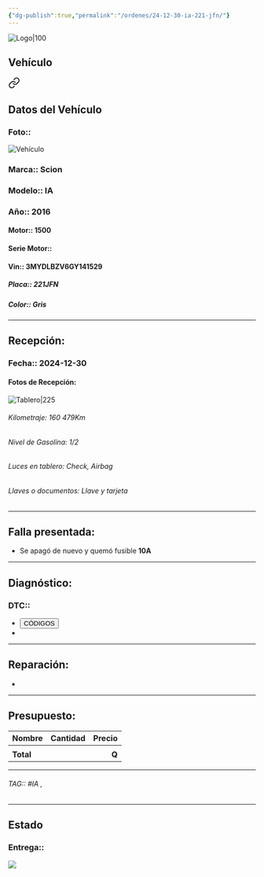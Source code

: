 ```yaml
---
{"dg-publish":true,"permalink":"/ordenes/24-12-30-ia-221-jfn/"}
---
```


![Logo|100](http://drive.google.com/uc?export=view&id=137fl3TIZ0-PU8b-Pt0bsjclwHub_u78G)

## Vehículo

<div class="transclusion internal-embed is-loaded"><a class="markdown-embed-link" href="/vehiculos/scion/ia-221-jfn/#datos-del-vehiculo" aria-label="Open link"><svg xmlns="http://www.w3.org/2000/svg" width="24" height="24" viewBox="0 0 24 24" fill="none" stroke="currentColor" stroke-width="2" stroke-linecap="round" stroke-linejoin="round" class="svg-icon lucide-link"><path d="M10 13a5 5 0 0 0 7.54.54l3-3a5 5 0 0 0-7.07-7.07l-1.72 1.71"></path><path d="M14 11a5 5 0 0 0-7.54-.54l-3 3a5 5 0 0 0 7.07 7.07l1.71-1.71"></path></svg></a><div class="markdown-embed">



## Datos del Vehículo 
### Foto:: 
![Vehículo](http://drive.google.com/uc?export=view&id=1fIVfGXfFCcRVudJk30bU_pziLvWAdK7Y)

### Marca:: Scion
### Modelo:: IA
### Año:: 2016
#### Motor:: 1500
#### Serie Motor:: 
#### Vin:: 3MYDLBZV6GY141529
##### Placa:: 221JFN
##### Color:: Gris
---


</div></div>


## Recepción:
### Fecha:: 2024-12-30
#### Fotos de Recepción: 
![Tablero|225](http://drive.google.com/uc?export=view&id=1fK_Yp-PI74c8BiQHJvUs_B8QV-YwfbZR)

###### Kilometraje: 160 479Km
###### Nivel de Gasolina: 1/2
###### Luces en tablero: Check, Airbag 
###### Llaves o documentos: Llave y tarjeta 

---

## Falla presentada:
- Se apagó de nuevo y quemó fusible **10A**


---

## Diagnóstico:
### DTC:: 

- <a href="http"><button class="btn success">CÓDIGOS</button></a>
- 

---
## Reparación:
- 

---

## Presupuesto:

| Nombre    | Cantidad | Precio |
| --------- |:--------:| ------:|
|           |          |        |
| **Total** |          |  **Q** |

---

###### TAG:: #IA , 

---

## Estado

### Entrega:: 

<a href="https://lh3.googleusercontent.com/drive-viewer/AEYmBYRt413nHOm07cnDlwznSnWRmJMnHbl_ddx0nPEBbS-W9dx1WvrI_o7jTQadZzAZh8yNkdwpGX-mFOCYCzLwvfRAFQt6=s1600?source=screenshot.guru"> <img src="https://lh3.googleusercontent.com/drive-viewer/AEYmBYRt413nHOm07cnDlwznSnWRmJMnHbl_ddx0nPEBbS-W9dx1WvrI_o7jTQadZzAZh8yNkdwpGX-mFOCYCzLwvfRAFQt6=s1600" /> </a>

